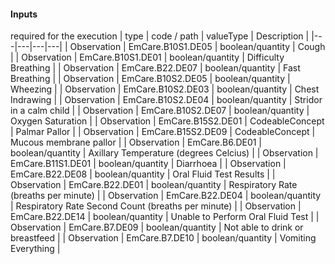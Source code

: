 #### Inputs

required for the execution
| type | code / path | valueType | Description |
|---|---|---|---|
| Observation | EmCare.B10S1.DE05 | boolean/quantity | Cough |
| Observation | EmCare.B10S1.DE01 | boolean/quantity | Difficulty Breathing |
| Observation | EmCare.B22.DE07 | boolean/quantity | Fast Breathing |
| Observation | EmCare.B10S2.DE05 | boolean/quantity | Wheezing |
| Observation | EmCare.B10S2.DE03 | boolean/quantity | Chest Indrawing |
| Observation | EmCare.B10S2.DE04 | boolean/quantity | Stridor in a calm child |
| Observation | EmCare.B10S2.DE07 | boolean/quantity | Oxygen Saturation |
| Observation | EmCare.B15S2.DE01 | CodeableConcept | Palmar Pallor |
| Observation | EmCare.B15S2.DE09 | CodeableConcept | Mucous membrane pallor |
| Observation | EmCare.B6.DE01 | boolean/quantity | Axillary Temperature  (degrees Celcius) |
| Observation | EmCare.B11S1.DE01 | boolean/quantity | Diarrhoea |
| Observation | EmCare.B22.DE08 | boolean/quantity | Oral Fluid Test Results |
| Observation | EmCare.B22.DE01 | boolean/quantity | Respiratory Rate (breaths per minute) |
| Observation | EmCare.B22.DE04 | boolean/quantity | Respiratory Rate Second Count (breaths per minute) |
| Observation | EmCare.B22.DE14 | boolean/quantity | Unable to Perform Oral Fluid Test |
| Observation | EmCare.B7.DE09 | boolean/quantity | Not able to drink or breastfeed |
| Observation | EmCare.B7.DE10 | boolean/quantity | Vomiting Everything |
